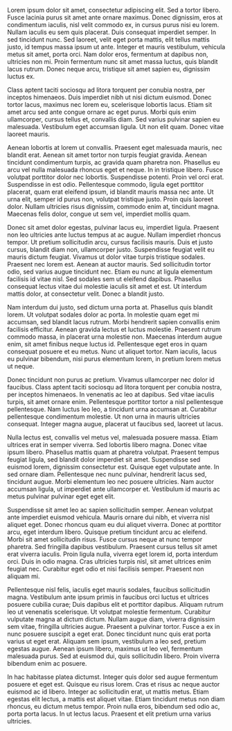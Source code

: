 Lorem ipsum dolor sit amet, consectetur adipiscing elit. Sed a tortor libero. Fusce lacinia purus sit amet ante ornare maximus. Donec dignissim, eros at condimentum iaculis, nisl velit commodo ex, in cursus purus nisi eu lorem. Nullam iaculis eu sem quis placerat. Duis consequat imperdiet semper. In sed tincidunt nunc. Sed laoreet, velit eget porta mattis, elit tellus mattis justo, id tempus massa ipsum ut ante. Integer et mauris vestibulum, vehicula metus sit amet, porta orci. Nam dolor eros, fermentum at dapibus non, ultricies non mi. Proin fermentum nunc sit amet massa luctus, quis blandit lacus rutrum. Donec neque arcu, tristique sit amet sapien eu, dignissim luctus ex.

Class aptent taciti sociosqu ad litora torquent per conubia nostra, per inceptos himenaeos. Duis imperdiet nibh ut nisi dictum euismod. Donec tortor lacus, maximus nec lorem eu, scelerisque lobortis lacus. Etiam sit amet arcu sed ante congue ornare ac eget purus. Morbi quis enim ullamcorper, cursus tellus et, convallis diam. Sed varius pulvinar sapien eu malesuada. Vestibulum eget accumsan ligula. Ut non elit quam. Donec vitae laoreet mauris.

Aenean lobortis at lorem ut convallis. Praesent eget malesuada mauris, nec blandit erat. Aenean sit amet tortor non turpis feugiat gravida. Aenean tincidunt condimentum turpis, ac gravida quam pharetra non. Phasellus eu arcu vel nulla malesuada rhoncus eget et neque. In in tristique libero. Fusce volutpat porttitor dolor nec lobortis. Suspendisse potenti. Proin vel orci erat. Suspendisse in est odio. Pellentesque commodo, ligula eget porttitor placerat, quam erat eleifend ipsum, id blandit mauris massa nec ante. Ut urna elit, semper id purus non, volutpat tristique justo. Proin quis laoreet dolor. Nullam ultricies risus dignissim, commodo enim at, tincidunt magna. Maecenas felis dolor, congue ut sem vel, imperdiet mollis quam.

Donec sit amet dolor egestas, pulvinar lacus eu, imperdiet ligula. Praesent non leo ultricies ante luctus tempus at ac augue. Nullam imperdiet rhoncus tempor. Ut pretium sollicitudin arcu, cursus facilisis mauris. Duis et justo cursus, blandit diam non, ullamcorper justo. Suspendisse feugiat velit eu mauris dictum feugiat. Vivamus ut dolor vitae turpis tristique sodales. Praesent nec lorem est. Aenean at auctor mauris. Sed sollicitudin tortor odio, sed varius augue tincidunt nec. Etiam eu nunc at ligula elementum facilisis id vitae nisl. Sed sodales sem ut eleifend dapibus. Phasellus consequat lectus vitae dui molestie iaculis sit amet et est. Ut interdum mattis dolor, at consectetur velit. Donec a blandit justo.

Nam interdum dui justo, sed dictum urna porta at. Phasellus quis blandit lorem. Ut volutpat sodales dolor ac porta. In molestie quam eget mi accumsan, sed blandit lacus rutrum. Morbi hendrerit sapien convallis enim facilisis efficitur. Aenean gravida lectus et luctus molestie. Praesent rutrum commodo massa, in placerat urna molestie non. Maecenas interdum augue enim, sit amet finibus neque luctus id. Pellentesque eget eros in quam consequat posuere et eu metus. Nunc ut aliquet tortor. Nam iaculis, lacus eu pulvinar bibendum, nisi purus elementum lorem, in pretium lorem metus ut neque.

Donec tincidunt non purus ac pretium. Vivamus ullamcorper nec dolor id faucibus. Class aptent taciti sociosqu ad litora torquent per conubia nostra, per inceptos himenaeos. In venenatis ac leo at dapibus. Sed vitae iaculis turpis, sit amet ornare enim. Pellentesque porttitor tortor a nisl pellentesque pellentesque. Nam luctus leo leo, a tincidunt urna accumsan at. Curabitur pellentesque condimentum molestie. Ut non urna in mauris ultricies consequat. Integer magna augue, placerat ut faucibus sed, laoreet ut lacus.

Nulla lectus est, convallis vel metus vel, malesuada posuere massa. Etiam ultrices erat in semper viverra. Sed lobortis libero magna. Donec vitae ipsum libero. Phasellus mattis quam at pharetra volutpat. Praesent tempus feugiat ligula, sed blandit dolor imperdiet sit amet. Suspendisse sed euismod lorem, dignissim consectetur est. Quisque eget vulputate ante. In sed ornare diam. Pellentesque nec nunc pulvinar, hendrerit lacus sed, tincidunt augue. Morbi elementum leo nec posuere ultricies. Nam auctor accumsan ligula, ut imperdiet ante ullamcorper et. Vestibulum id mauris ac metus pulvinar pulvinar eget eget elit.

Suspendisse sit amet leo ac sapien sollicitudin semper. Aenean volutpat ante imperdiet euismod vehicula. Mauris ornare dui nibh, et viverra nisl aliquet eget. Donec rhoncus quam eu dui aliquet viverra. Donec at porttitor arcu, eget interdum libero. Quisque pretium tincidunt arcu ac eleifend. Morbi sit amet sollicitudin risus. Fusce cursus neque at nunc tempor pharetra. Sed fringilla dapibus vestibulum. Praesent cursus tellus sit amet erat viverra iaculis. Proin ligula nulla, viverra eget lorem id, porta interdum orci. Duis in odio magna. Cras ultricies turpis nisl, sit amet ultrices enim feugiat nec. Curabitur eget odio et nisi facilisis semper. Praesent non aliquam mi.

Pellentesque nisl felis, iaculis eget mauris sodales, faucibus sollicitudin magna. Vestibulum ante ipsum primis in faucibus orci luctus et ultrices posuere cubilia curae; Duis dapibus elit et porttitor dapibus. Aliquam rutrum leo ut venenatis scelerisque. Ut volutpat molestie fermentum. Curabitur vulputate magna at dictum dictum. Nullam augue diam, viverra dignissim sem vitae, fringilla ultricies augue. Praesent a pulvinar tortor. Fusce a ex in nunc posuere suscipit a eget erat. Donec tincidunt nunc quis erat porta varius ut eget erat. Aliquam sem ipsum, vestibulum a leo sed, pretium egestas augue. Aenean ipsum libero, maximus ut leo vel, fermentum malesuada purus. Sed at euismod dui, quis sollicitudin libero. Proin viverra bibendum enim ac posuere.

In hac habitasse platea dictumst. Integer quis dolor sed augue fermentum posuere et eget est. Quisque eu risus lorem. Cras et risus ac neque auctor euismod ac id libero. Integer ac sollicitudin erat, ut mattis metus. Etiam egestas elit lectus, a mattis est aliquet vitae. Etiam tincidunt metus non diam rhoncus, eu dictum metus tempor. Proin nulla eros, bibendum sed odio ac, porta porta lacus. In ut lectus lacus. Praesent et elit pretium urna varius ultricies.

